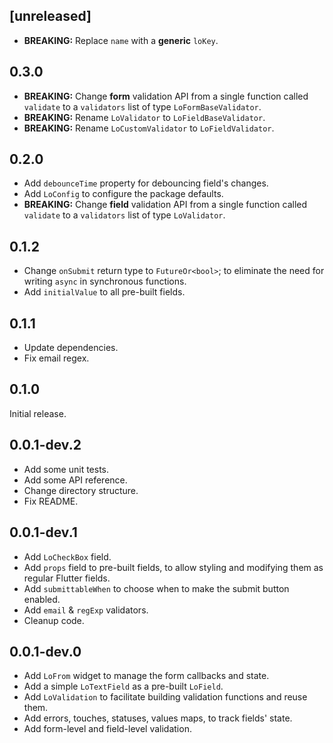 ## [unreleased]

- **BREAKING:** Replace `name` with a **generic** `loKey`.

## 0.3.0

- **BREAKING:** Change **form** validation API from a single function called `validate` to a `validators` list of type `LoFormBaseValidator`.
- **BREAKING:** Rename `LoValidator` to `LoFieldBaseValidator`.
- **BREAKING:** Rename `LoCustomValidator` to `LoFieldValidator`.

## 0.2.0

- Add `debounceTime` property for debouncing field's changes.
- Add `LoConfig` to configure the package defaults.
- **BREAKING:** Change **field** validation API from a single function called `validate` to a `validators` list of type `LoValidator`.

## 0.1.2

- Change `onSubmit` return type to `FutureOr<bool>`; to eliminate the need for writing `async` in synchronous functions.
- Add `initialValue` to all pre-built fields.

## 0.1.1

- Update dependencies.
- Fix email regex.

## 0.1.0

Initial release.

## 0.0.1-dev.2

- Add some unit tests.
- Add some API reference.
- Change directory structure.
- Fix README.

## 0.0.1-dev.1

- Add `LoCheckBox` field.
- Add `props` field to pre-built fields, to allow styling and modifying them as regular Flutter fields.
- Add `submittableWhen` to choose when to make the submit button enabled.
- Add `email` & `regExp` validators.
- Cleanup code.

## 0.0.1-dev.0

- Add `LoFrom` widget to manage the form callbacks and state.
- Add a simple `LoTextField` as a pre-built `LoField`.
- Add `LoValidation` to facilitate building validation functions and reuse them.
- Add errors, touches, statuses, values maps, to track fields' state.
- Add form-level and field-level validation.
